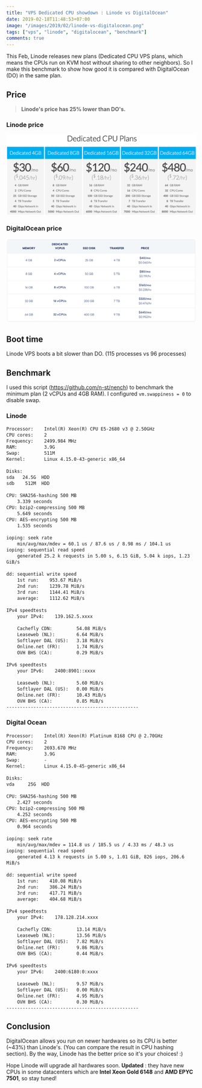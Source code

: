 ```yaml
---
title: "VPS Dedicated CPU showdown : Linode vs DigitalOcean"
date: 2019-02-18T11:48:53+07:00
image: "/images/2019/02/linode-vs-digitalocean.png"
tags: ["vps", "linode", "digitalocean", "benchmark"]
comments: true
---
```


This Feb, Linode releases new plans (Dedicated CPU VPS plans, which means the CPUs run on KVM host without sharing to other neighbors). So I make this benchmark to show how good it is compared with DigitalOcean (DO) in the same plan.

## Price

> **Linode's price has 25% lower than DO's.**

### Linode price

![linode dedicated cpu price](/images/2019/02/linode-pricing.png)

### DigitalOcean price

![digitalocean dedicated cpu price](/images/2019/02/do-pricing.png)

## Boot time

Linode VPS boots a bit slower than DO. (115 processes vs 96 processes)

## Benchmark

I used this script (https://github.com/n-st/nench) to benchmark the minimum plan (2 vCPUs and 4GB RAM). I configured `vm.swappiness = 0` to disable swap.

### Linode

```
Processor:    Intel(R) Xeon(R) CPU E5-2680 v3 @ 2.50GHz
CPU cores:    2
Frequency:    2499.984 MHz
RAM:          3.9G
Swap:         511M
Kernel:       Linux 4.15.0-43-generic x86_64

Disks:
sda   24.5G  HDD
sdb    512M  HDD

CPU: SHA256-hashing 500 MB
    3.339 seconds
CPU: bzip2-compressing 500 MB
    5.649 seconds
CPU: AES-encrypting 500 MB
    1.535 seconds

ioping: seek rate
    min/avg/max/mdev = 60.1 us / 87.6 us / 8.98 ms / 104.1 us
ioping: sequential read speed
    generated 25.2 k requests in 5.00 s, 6.15 GiB, 5.04 k iops, 1.23 GiB/s

dd: sequential write speed
    1st run:    953.67 MiB/s
    2nd run:    1239.78 MiB/s
    3rd run:    1144.41 MiB/s
    average:    1112.62 MiB/s

IPv4 speedtests
    your IPv4:    139.162.5.xxxx

    Cachefly CDN:         54.08 MiB/s
    Leaseweb (NL):        6.64 MiB/s
    Softlayer DAL (US):   3.18 MiB/s
    Online.net (FR):      1.74 MiB/s
    OVH BHS (CA):         0.29 MiB/s

IPv6 speedtests
    your IPv6:    2400:8901::xxxx

    Leaseweb (NL):        5.60 MiB/s
    Softlayer DAL (US):   0.00 MiB/s
    Online.net (FR):      10.43 MiB/s
    OVH BHS (CA):         0.85 MiB/s
-------------------------------------------------
```

### Digital Ocean

```
Processor:    Intel(R) Xeon(R) Platinum 8168 CPU @ 2.70GHz
CPU cores:    2
Frequency:    2693.670 MHz
RAM:          3.9G
Swap:         -
Kernel:       Linux 4.15.0-45-generic x86_64

Disks:
vda     25G  HDD

CPU: SHA256-hashing 500 MB
    2.427 seconds
CPU: bzip2-compressing 500 MB
    4.252 seconds
CPU: AES-encrypting 500 MB
    0.964 seconds

ioping: seek rate
    min/avg/max/mdev = 114.8 us / 185.5 us / 4.33 ms / 48.3 us
ioping: sequential read speed
    generated 4.13 k requests in 5.00 s, 1.01 GiB, 826 iops, 206.6 MiB/s

dd: sequential write speed
    1st run:    410.08 MiB/s
    2nd run:    386.24 MiB/s
    3rd run:    417.71 MiB/s
    average:    404.68 MiB/s

IPv4 speedtests
    your IPv4:    178.128.214.xxxx

    Cachefly CDN:         13.14 MiB/s
    Leaseweb (NL):        13.56 MiB/s
    Softlayer DAL (US):   7.82 MiB/s
    Online.net (FR):      9.86 MiB/s
    OVH BHS (CA):         0.44 MiB/s

IPv6 speedtests
    your IPv6:    2400:6180:0:xxxx

    Leaseweb (NL):        9.57 MiB/s
    Softlayer DAL (US):   0.00 MiB/s
    Online.net (FR):      4.95 MiB/s
    OVH BHS (CA):         0.30 MiB/s
-------------------------------------------------
```

## Conclusion

DigitalOcean allows you run on newer hardwares so its CPU is better (~43%) than Linode's. (You can compare the result in CPU hashing section). By the way, Linode has the better price so it's your choices! :)

Hope Linode will upgrade all hardwares soon. **Updated** : they have new CPUs in some datacenters which are **Intel Xeon Gold 6148** and **AMD EPYC 7501**, so stay tuned!
